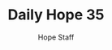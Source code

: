 ---
image: /assets/img/daily-hope-default-artwork.png
title: Daily Hope 35
number: 35
categories:
  - Daily Hope
author: Hope Staff
notes: Daily Hope 35
embed: >-
  <iframe src="https://open.spotify.com/embed/episode/1K1roe4kz0HQ38R16MButN?utm_source=generator" width="400px" height="102px" frameborder=“0" scrolling=“no”></iframe>
---